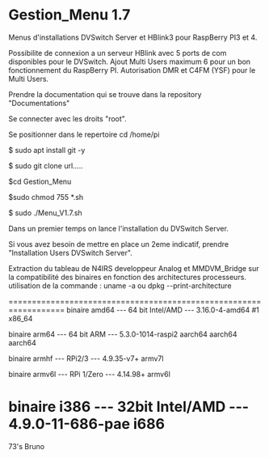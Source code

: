 # Gestion_Menu 1.7
Menus d'installations DVSwitch Server et HBlink3 pour RaspBerry PI3 et 4.

Possibilite de connexion a un serveur HBlink avec 5 ports de com disponibles pour le DVSwitch.
Ajout Multi Users maximum 6 pour un bon fonctionnement du RaspBerry PI. Autorisation DMR et C4FM (YSF) pour le Multi Users.

Prendre la documentation qui se trouve dans la repository "Documentations"

Se connecter avec les droits "root".

Se positionner dans le repertoire cd /home/pi

$ sudo apt install git -y

$ sudo git clone url.....

$cd Gestion_Menu

$sudo chmod 755 *.sh

$ sudo ./Menu_V1.7.sh

Dans un premier temps on lance l'installation du DVSwitch Server.

Si vous avez besoin de mettre en place un 2eme indicatif, prendre "Installation Users DVSwitch Server".

Extraction du tableau de N4IRS developpeur Analog et MMDVM_Bridge sur la compatibilité des binaires en fonction des architectures 
processeurs. utilisation de la commande : uname -a  ou  dpkg --print-architecture

==================================================================
binaire amd64 --- 64 bit Intel/AMD --- 3.16.0-4-amd64 #1 x86_64

binaire arm64 --- 64 bit ARM --- 5.3.0-1014-raspi2 aarch64 aarch64 aarch64

binaire armhf --- RPi2/3 --- 4.9.35-v7+ armv7l

binaire armv6l --- RPi 1/Zero --- 4.14.98+ armv6l

binaire i386 --- 32bit Intel/AMD --- 4.9.0-11-686-pae i686
==================================================================

73's
Bruno
